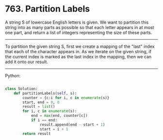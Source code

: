 # 763. Partition Labels

A string S of lowercase English letters is given. We want to partition this
string into as many parts as possible so that each letter appears in at most
one part, and return a list of integers representing the size of these parts.

---

To partition the given string S, first we create a mapping of the "last" index
that each of the character appears in. As we iterate on the given string, if
the current index is marked as the last index in the mapping, then we can add
it onto our result.

---

Python:

```python

class Solution:
    def partitionLabels(self, s):
        counter = {c:i for i, c in enumerate(s)}
        start, end = 0, 0
        result = list()
        for i, c in enumerate(s):
            end = max(end, counter[c])
            if i == end:
                result.append(end - start + 1)
                start = i + 1
        return result
```

